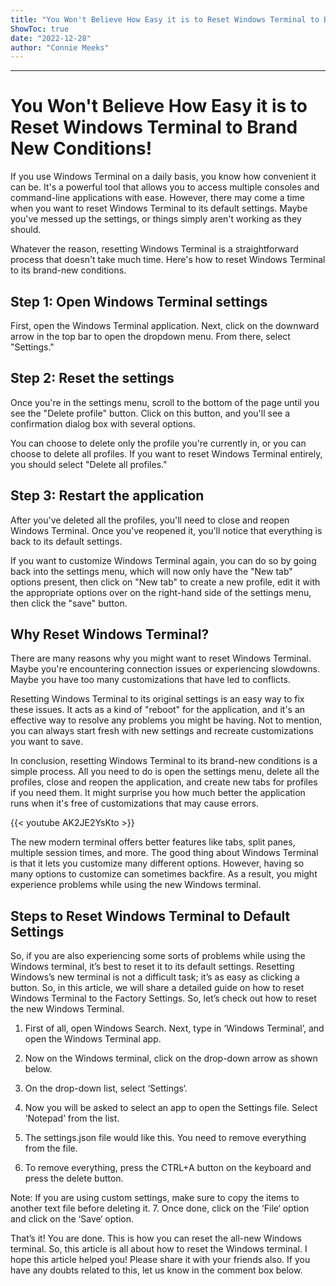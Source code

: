 ```yaml
---
title: "You Won't Believe How Easy it is to Reset Windows Terminal to Brand New Conditions!"
ShowToc: true 
date: "2022-12-28"
author: "Connie Meeks"
---
```

*****
# You Won't Believe How Easy it is to Reset Windows Terminal to Brand New Conditions!

If you use Windows Terminal on a daily basis, you know how convenient it can be. It's a powerful tool that allows you to access multiple consoles and command-line applications with ease. However, there may come a time when you want to reset Windows Terminal to its default settings. Maybe you've messed up the settings, or things simply aren't working as they should. 

Whatever the reason, resetting Windows Terminal is a straightforward process that doesn't take much time. Here's how to reset Windows Terminal to its brand-new conditions.

## Step 1: Open Windows Terminal settings

First, open the Windows Terminal application. Next, click on the downward arrow in the top bar to open the dropdown menu. From there, select "Settings." 

## Step 2: Reset the settings

Once you're in the settings menu, scroll to the bottom of the page until you see the "Delete profile" button. Click on this button, and you'll see a confirmation dialog box with several options.

You can choose to delete only the profile you're currently in, or you can choose to delete all profiles. If you want to reset Windows Terminal entirely, you should select "Delete all profiles." 

## Step 3: Restart the application

After you've deleted all the profiles, you'll need to close and reopen Windows Terminal. Once you've reopened it, you'll notice that everything is back to its default settings. 

If you want to customize Windows Terminal again, you can do so by going back into the settings menu, which will now only have the "New tab" options present, then click on "New tab" to create a new profile, edit it with the appropriate options over on the right-hand side of the settings menu, then click the "save" button.

## Why Reset Windows Terminal?

There are many reasons why you might want to reset Windows Terminal. Maybe you're encountering connection issues or experiencing slowdowns. Maybe you have too many customizations that have led to conflicts. 

Resetting Windows Terminal to its original settings is an easy way to fix these issues. It acts as a kind of "reboot" for the application, and it's an effective way to resolve any problems you might be having. Not to mention, you can always start fresh with new settings and recreate customizations you want to save. 

In conclusion, resetting Windows Terminal to its brand-new conditions is a simple process. All you need to do is open the settings menu, delete all the profiles, close and reopen the application, and create new tabs for profiles if you need them. It might surprise you how much better the application runs when it's free of customizations that may cause errors.

{{< youtube AK2JE2YsKto >}} 



The new modern terminal offers better features like tabs, split panes, multiple session times, and more.
The good thing about Windows Terminal is that it lets you customize many different options.
However, having so many options to customize can sometimes backfire. As a result, you might experience problems while using the new Windows terminal.

 
## Steps to Reset Windows Terminal to Default Settings


So, if you are also experiencing some sorts of problems while using the Windows terminal, it’s best to reset it to its default settings. Resetting Windows’s new terminal is not a difficult task; it’s as easy as clicking a button.
So, in this article, we will share a detailed guide on how to reset Windows Terminal to the Factory Settings. So, let’s check out how to reset the new Windows Terminal.
1. First of all, open Windows Search. Next, type in ‘Windows Terminal’, and open the Windows Terminal app.

2. Now on the Windows terminal, click on the drop-down arrow as shown below.

3. On the drop-down list, select ‘Settings‘.

4. Now you will be asked to select an app to open the Settings file. Select ‘Notepad’ from the list.

5. The settings.json file would like this. You need to remove everything from the file.
6. To remove everything, press the CTRL+A button on the keyboard and press the delete button.

Note: If you are using custom settings, make sure to copy the items to another text file before deleting it.
7. Once done, click on the ‘File‘ option and click on the ‘Save‘ option.

That’s it! You are done. This is how you can reset the all-new Windows terminal.
So, this article is all about how to reset the Windows terminal. I hope this article helped you! Please share it with your friends also. If you have any doubts related to this, let us know in the comment box below.





